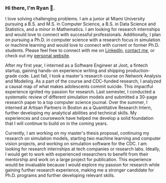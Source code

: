 ### Hi there, I'm Ryan 👋. 

I love solving challenging problems. I am a junior at Miami University pursuing a B.S. and M.S. in Computer Science, a B.S. in Data Science and Statistics, and a minor in Mathematics. I am looking for research internships and would love to connect with successful professionals. Additionally, I plan on pursuing a Ph.D. in computer science with a research focus in simulation or machine learning and would love to connect with current or former Ph.D. students. Please feel free to connect with me on [LinkedIn](https://www.linkedin.com/in/ryan-schuerkamp/), [contact me](mailto:schuerr2@miamioh.edu), or check out my [personal website](https://ryanschuerkamp.com).

After my first year, I interned as a Software Engineer at Joot, a fintech startup, gaining hands-on experience writing and shipping production-grade code. Last fall, I took a master's research course on Network Analysis and Modeling. As a part of the course and CDC-funded research, I analyzed a causal map of what makes adolescents commit suicide. This impactful experience ignited my passion for research. Last semester, I conducted a systematic review of different simulation models and submitted a 30-page research paper to a top computer science journal. Over the summer, I interned at Artisan Partners in Boston as a Quantitative Research Intern, further developing my analytical abilities and technical skills. My experiences and coursework have helped me develop a solid foundation that I will continue to build on in the coming years.

Currently, I am working on my master's thesis proposal, continuing my research on simulation models, starting two machine learning and computer vision projects, and working on simulation software for the CDC. I am looking for research internships at tech companies or research labs. Ideally, I would get to work with experienced researchers to benefit from their mentorship and work on a large project for publication. This experience would be invaluable because I would explore my passion for research while gaining further research experience, making me a stronger candidate for Ph.D. programs and further developing relevant skills.
